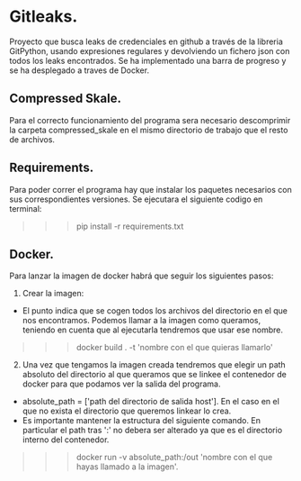 # Gitleaks.
Proyecto que busca leaks de credenciales en github a través de la libreria GitPython, usando expresiones regulares y devolviendo un fichero json con
todos los leaks encontrados. Se ha implementado una barra de progreso y se ha desplegado a traves de Docker.
## Compressed Skale.
Para el correcto funcionamiento del programa sera necesario descomprimir la carpeta  compressed_skale en el mismo directorio de trabajo que el resto de archivos.
## Requirements.
Para poder correr el programa hay que instalar los paquetes necesarios con sus correspondientes versiones. Se ejecutara el siguiente codigo en terminal:
>>>pip install -r requirements.txt
## Docker.
Para lanzar la imagen de docker habrá que seguir los siguientes pasos:
1. Crear la imagen: 
- El punto indica que se cogen todos los archivos del directorio en el que nos encontramos. Podemos llamar a la imagen como queramos, teniendo en cuenta que al ejecutarla tendremos que usar ese nombre.
>>>docker build . -t 'nombre con el que quieras llamarlo'
2. Una vez que tengamos la imagen creada tendremos que elegir un path absoluto del directorio al que queramos que se linkee el contenedor de docker
para que podamos ver la salida del programa.
- absolute_path = ['path del directorio de salida host']. En el caso en el que no exista el directorio que queremos linkear lo crea.
- Es importante mantener la estructura del siguiente comando. En particular el path tras ':' no debera ser alterado ya que es el directorio interno del contenedor.
>>>docker run -v absolute_path:/out 'nombre con el que hayas llamado a la imagen'.
